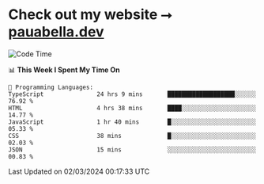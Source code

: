 # Check out my website ⭢ [pauabella.dev](https://pauabella.dev)

<!--START_SECTION:waka-->
![Code Time](http://img.shields.io/badge/Code%20Time-3%2C056%20hrs%2017%20mins-blue)

📊 **This Week I Spent My Time On** 

```text
💬 Programming Languages: 
TypeScript               24 hrs 9 mins       ███████████████████░░░░░░   76.92 % 
HTML                     4 hrs 38 mins       ████░░░░░░░░░░░░░░░░░░░░░   14.77 % 
JavaScript               1 hr 40 mins        █░░░░░░░░░░░░░░░░░░░░░░░░   05.33 % 
CSS                      38 mins             █░░░░░░░░░░░░░░░░░░░░░░░░   02.03 % 
JSON                     15 mins             ░░░░░░░░░░░░░░░░░░░░░░░░░   00.83 % 
```


 Last Updated on 02/03/2024 00:17:33 UTC
<!--END_SECTION:waka-->
